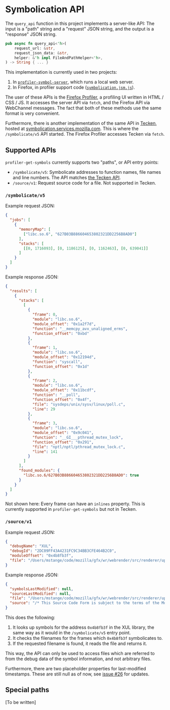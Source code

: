 # Symbolication API

The `query_api` function in this project implements a server-like API: The input is a "path" string and a "request" JSON string, and the output is a "response" JSON string.

```rust
pub async fn query_api<'h>(
    request_url: &str,
    request_json_data: &str,
    helper: &'h impl FileAndPathHelper<'h>,
) -> String { ... }
```

This implementation is currently used in two projects:

 1. In [`profiler-symbol-server`](https://github.com/mstange/profiler-symbol-server/), which runs a local web server.
 2. In Firefox, in profiler support code ([`symbolication.jsm.js`](https://searchfox.org/mozilla-central/source/devtools/client/performance-new/symbolication.jsm.js)).

The user of these APIs is the [Firefox Profiler](https://github.com/firefox-devtools/profiler), a profiling UI written in HTML / CSS / JS. It accesses the server API via `fetch`, and the Firefox API via WebChannel messages. The fact that both of these methods use the same format is very convenient.

Furthermore, there is another implementation of the same API in [Tecken](https://github.com/mozilla-services/tecken), hosted at [symbolication.services.mozilla.com](https://symbolication.services.mozilla.com/). This is where the `/symbolicate/v5` API started.
The Firefox Profiler accesses Tecken via `fetch`.

## Supported APIs

`profiler-get-symbols` currently supports two "paths", or API entry points:

 - `/symbolicate/v5`: Symbolicate addresses to function names, file names and line numbers. The API matches [the Tecken API](https://tecken.readthedocs.io/en/latest/symbolication.html).
 - `/source/v1`: Request source code for a file. Not supported in Tecken.

### `/symbolicate/v5`

Example request JSON:

```json
{
  "jobs": [
    {
      "memoryMap": [
        ["libc.so.6", "627B03B886604653802321DD2256B8AD0"]
      ],
      "stacks": [
        [[0, 1716093], [0, 1186125], [0, 1162463], [0, 639041]]
      ]
    }
  ]
}
```

Example response JSON:

```json
{
  "results": [
    {
      "stacks": [
        [
          {
            "frame": 0,
            "module": "libc.so.6",
            "module_offset": "0x1a2f7d",
            "function": "__memcpy_avx_unaligned_erms",
            "function_offset": "0xbd"
          },
          {
            "frame": 1,
            "module": "libc.so.6",
            "module_offset": "0x12194d",
            "function": "syscall",
            "function_offset": "0x1d"
          },
          {
            "frame": 2,
            "module": "libc.so.6",
            "module_offset": "0x11bcdf",
            "function": "__poll",
            "function_offset": "0x4f",
            "file": "sysdeps/unix/sysv/linux/poll.c",
            "line": 29
          },
          {
            "frame": 3,
            "module": "libc.so.6",
            "module_offset": "0x9c041",
            "function": "__GI___pthread_mutex_lock",
            "function_offset": "0x291",
            "file": "nptl/nptl/pthread_mutex_lock.c",
            "line": 141
          }
        ]
      ],
      "found_modules": {
        "libc.so.6/627B03B886604653802321DD2256B8AD0": true
      }
    }
  ]
}
```

Not shown here: Every frame can have an `inlines` property. This is currently supported in `profiler-get-symbols` but not in Tecken.

### `/source/v1`

Example request JSON:

```json
{
  "debugName": "XUL",
  "debugId": "2DC09FF43A4231FC9C34BB3CFE464B2C0",
  "moduleOffset": "0x4b8fb3f",
  "file": "/Users/mstange/code/mozilla/gfx/wr/webrender/src/renderer/upload.rs"
}
```

Example response JSON:

```json
{
  "symbolsLastModified": null,
  "sourceLastModified": null,
  "file": "/Users/mstange/code/mozilla/gfx/wr/webrender/src/renderer/upload.rs",
  "source": "/* This Source Code Form is subject to the terms of the Mozilla Public\n * License, v. 2.0. If a copy of the MPL was not distributed with this\n * file, You can obtain one at http://mozilla.org/MPL/2.0/. */\n\n//! This module contains the convoluted logic that goes into uploading content into\n//! the texture cache's textures [...]"
}
```

This does the following:

 1. It looks up symbols for the address `0x4b8fb3f` in the XUL library, the same way as it would in the `/symbolicate/v5` entry point.
 2. It checks the filenames for the frames which `0x4b8fb3f` symbolicates to.
 3. If the requested filename is found, it reads the file and returns it.

This way, the API can only be used to access files which are referred to from the debug data of the symbol information, and not arbitrary files.

Furthermore, there are two placeholder properties for last-modified timestamps. These are still null as of now, see [issue #26](https://github.com/mstange/profiler-get-symbols/issues/26) for updates.

## Special paths

[To be written]
